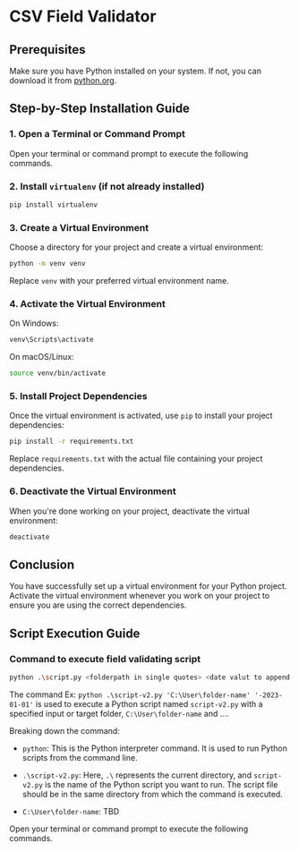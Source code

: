 # CSV Field Validator

## Prerequisites

Make sure you have Python installed on your system. If not, you can download it from [python.org](https://www.python.org/).

## Step-by-Step Installation Guide

### 1. Open a Terminal or Command Prompt

Open your terminal or command prompt to execute the following commands.

### 2. Install `virtualenv` (if not already installed)

```bash
pip install virtualenv
```

### 3. Create a Virtual Environment

Choose a directory for your project and create a virtual environment:

```bash
python -m venv venv
```

Replace `venv` with your preferred virtual environment name.

### 4. Activate the Virtual Environment

On Windows:

```bash
venv\Scripts\activate
```

On macOS/Linux:

```bash
source venv/bin/activate
```

### 5. Install Project Dependencies

Once the virtual environment is activated, use `pip` to install your project dependencies:

```bash
pip install -r requirements.txt
```

Replace `requirements.txt` with the actual file containing your project dependencies.

### 6. Deactivate the Virtual Environment

When you're done working on your project, deactivate the virtual environment:

```bash
deactivate
```

## Conclusion

You have successfully set up a virtual environment for your Python project. Activate the virtual environment whenever you work on your project to ensure you are using the correct dependencies.


## Script Execution Guide

### Command to execute field validating script

```bash
python .\script.py <folderpath in single quotes> <date valut to append to processed file>
```

The command Ex: `python .\script-v2.py 'C:\User\folder-name' '-2023-01-01'` is used to execute a Python script named `script-v2.py` with a specified input or target folder, `C:\User\folder-name` and ....

Breaking down the command:

- `python`: This is the Python interpreter command. It is used to run Python scripts from the command line.

- `.\script-v2.py`: Here, `.\` represents the current directory, and `script-v2.py` is the name of the Python script you want to run. The script file should be in the same directory from which the command is executed.

- `C:\User\folder-name`: TBD

Open your terminal or command prompt to execute the following commands.

